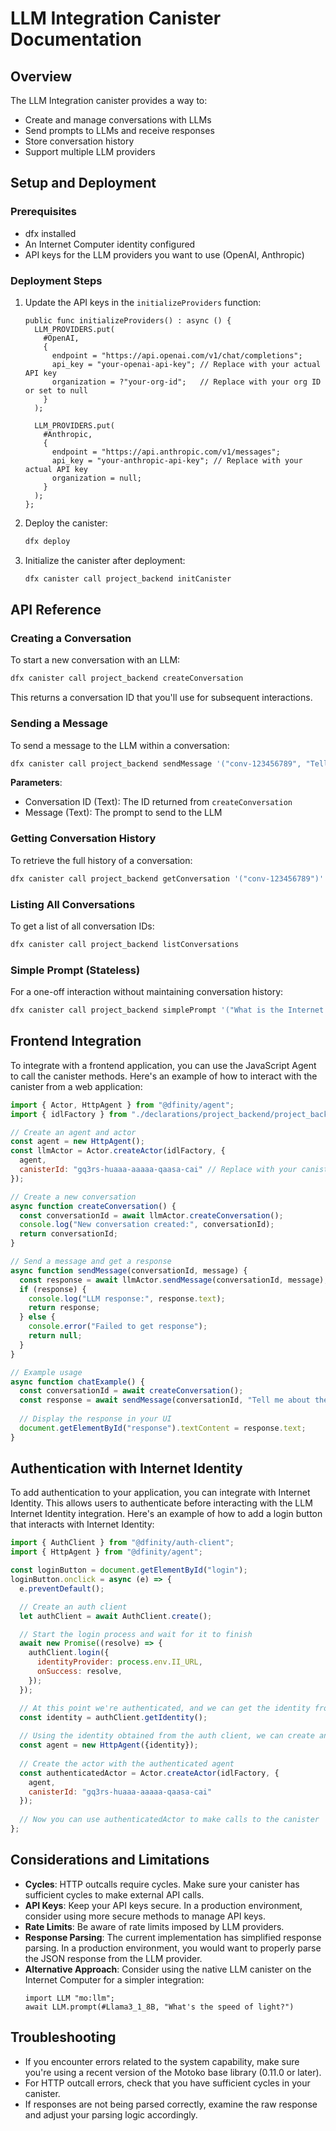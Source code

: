 # LLM Integration Canister Documentation

## Overview
The LLM Integration canister provides a way to:
- Create and manage conversations with LLMs
- Send prompts to LLMs and receive responses
- Store conversation history
- Support multiple LLM providers

## Setup and Deployment

### Prerequisites
- dfx installed
- An Internet Computer identity configured
- API keys for the LLM providers you want to use (OpenAI, Anthropic)

### Deployment Steps
1. Update the API keys in the `initializeProviders` function:
   ```motoko
   public func initializeProviders() : async () {
     LLM_PROVIDERS.put(
       #OpenAI, 
       {
         endpoint = "https://api.openai.com/v1/chat/completions";
         api_key = "your-openai-api-key"; // Replace with your actual API key
         organization = ?"your-org-id";   // Replace with your org ID or set to null
       }
     );

     LLM_PROVIDERS.put(
       #Anthropic, 
       {
         endpoint = "https://api.anthropic.com/v1/messages";
         api_key = "your-anthropic-api-key"; // Replace with your actual API key
         organization = null;
       }
     );
   };
   ```
2. Deploy the canister:
   ```bash
   dfx deploy
   ```
3. Initialize the canister after deployment:
   ```bash
   dfx canister call project_backend initCanister
   ```

## API Reference

### Creating a Conversation
To start a new conversation with an LLM:
```bash
dfx canister call project_backend createConversation
```
This returns a conversation ID that you'll use for subsequent interactions.

### Sending a Message
To send a message to the LLM within a conversation:
```bash
dfx canister call project_backend sendMessage '("conv-123456789", "Tell me about the Internet Computer")'
```
**Parameters**:
- Conversation ID (Text): The ID returned from `createConversation`
- Message (Text): The prompt to send to the LLM

### Getting Conversation History
To retrieve the full history of a conversation:
```bash
dfx canister call project_backend getConversation '("conv-123456789")'
```

### Listing All Conversations
To get a list of all conversation IDs:
```bash
dfx canister call project_backend listConversations
```

### Simple Prompt (Stateless)
For a one-off interaction without maintaining conversation history:
```bash
dfx canister call project_backend simplePrompt '("What is the Internet Computer?")'
```

## Frontend Integration
To integrate with a frontend application, you can use the JavaScript Agent to call the canister methods. Here's an example of how to interact with the canister from a web application:
```javascript
import { Actor, HttpAgent } from "@dfinity/agent";
import { idlFactory } from "./declarations/project_backend/project_backend.did.js";

// Create an agent and actor
const agent = new HttpAgent();
const llmActor = Actor.createActor(idlFactory, {
  agent,
  canisterId: "gq3rs-huaaa-aaaaa-qaasa-cai" // Replace with your canister ID
});

// Create a new conversation
async function createConversation() {
  const conversationId = await llmActor.createConversation();
  console.log("New conversation created:", conversationId);
  return conversationId;
}

// Send a message and get a response
async function sendMessage(conversationId, message) {
  const response = await llmActor.sendMessage(conversationId, message);
  if (response) {
    console.log("LLM response:", response.text);
    return response;
  } else {
    console.error("Failed to get response");
    return null;
  }
}

// Example usage
async function chatExample() {
  const conversationId = await createConversation();
  const response = await sendMessage(conversationId, "Tell me about the Internet Computer");
  
  // Display the response in your UI
  document.getElementById("response").textContent = response.text;
}
```

## Authentication with Internet Identity
To add authentication to your application, you can integrate with Internet Identity. This allows users to authenticate before interacting with the LLM Internet Identity integration.
Here's an example of how to add a login button that interacts with Internet Identity:
```javascript
import { AuthClient } from "@dfinity/auth-client";
import { HttpAgent } from "@dfinity/agent";

const loginButton = document.getElementById("login");
loginButton.onclick = async (e) => {
  e.preventDefault();

  // Create an auth client
  let authClient = await AuthClient.create();

  // Start the login process and wait for it to finish
  await new Promise((resolve) => {
    authClient.login({
      identityProvider: process.env.II_URL,
      onSuccess: resolve,
    });
  });

  // At this point we're authenticated, and we can get the identity from the auth client
  const identity = authClient.getIdentity();
  
  // Using the identity obtained from the auth client, we can create an agent to interact with the IC
  const agent = new HttpAgent({identity});
  
  // Create the actor with the authenticated agent
  const authenticatedActor = Actor.createActor(idlFactory, {
    agent,
    canisterId: "gq3rs-huaaa-aaaaa-qaasa-cai"
  });
  
  // Now you can use authenticatedActor to make calls to the canister
};
```

## Considerations and Limitations
- **Cycles**: HTTP outcalls require cycles. Make sure your canister has sufficient cycles to make external API calls.
- **API Keys**: Keep your API keys secure. In a production environment, consider using more secure methods to manage API keys.
- **Rate Limits**: Be aware of rate limits imposed by LLM providers.
- **Response Parsing**: The current implementation has simplified response parsing. In a production environment, you would want to properly parse the JSON response from the LLM provider.
- **Alternative Approach**: Consider using the native LLM canister on the Internet Computer for a simpler integration:
  ```motoko
  import LLM "mo:llm";
  await LLM.prompt(#Llama3_1_8B, "What's the speed of light?")
  ```

## Troubleshooting
- If you encounter errors related to the system capability, make sure you're using a recent version of the Motoko base library (0.11.0 or later).
- For HTTP outcall errors, check that you have sufficient cycles in your canister.
- If responses are not being parsed correctly, examine the raw response and adjust your parsing logic accordingly.
